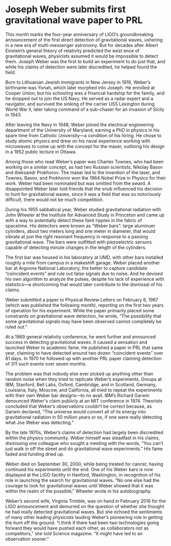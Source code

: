 # Joseph Weber submits first gravitational wave paper to PRL

This month marks the four-year anniversary of LIGO’s groundbreaking announcement of the first direct detection of gravitational waves, ushering in a new era of multi-messenger astronomy. But for decades after Albert Einstein’s general theory of relativity predicted the exist
ence of gravitational waves, physicists assumed it would be impossible to detect them. Joseph Weber was the first to build an experiment to do just that, and while his claims of detection were later discredited, he helped found the field.

Born to Lithuanian Jewish immigrants in New Jersey in 1919, Weber’s birthname was Yonah, which later morphed into Joseph. He enrolled at Cooper Union, but his schooling was a financial hardship for the family, and he dropped out to join the US Navy. He served as a radar expert and a navigator, and survived the sinking of the carrier USS Lexington during World War II, later taking command of a sub-chaser for an invasion of Sicily in 1943.

After leaving the Navy in 1948, Weber joined the electrical engineering department of the University of Maryland, earning a PhD in physics in his spare time from Catholic University—a condition of his hiring. He chose to study atomic physics and drew on his naval experience working with microwaves to come up with the concept for the maser, outlining his design in a 1952 public lecture in Ottawa.

Among those who read Weber’s paper was Charles Townes, who had been working on a similar concept, as had two Russian scientists, Nikolay Basov and Aleksandr Prokhorov. The maser led to the invention of the laser, and Townes, Basov, and Prokhorov won the 1964 Nobel Prize in Physics for their work. Weber had been nominated but was omitted from the award. A disappointed Weber later told friends that the snub influenced his decision to hunt for gravitational waves, since it was a field that was so notoriously difficult, there would not be much competition.

During his 1955 sabbatical year, Weber studied gravitational radiation with John Wheeler at the Institute for Advanced Study in Princeton and came up with a way to potentially detect these faint ripples in the fabric of spacetime. His detectors were known as “Weber bars”: large aluminum cylinders, about two meters long and one meter in diameter, that would vibrate at just the right resonant frequency in response to a passing gravitational wave. The bars were outfitted with piezoelectric sensors capable of detecting minute changes in the length of the cylinders.

The first bar was housed in his laboratory at UMD, with other bars installed roughly a mile from campus in a makeshift garage. Weber placed another bar at Argonne National Laboratory, the better to capture candidate “coincident events” and rule out false signals due to noise. And he devised his own algorithm to analyze the pulses, despite his lack of experience with statistics—a shortcoming that would later contribute to the dismissal of his claims.

Weber submitted a paper to Physical Review Letters on February 8, 1967 (which was published the following month), reporting on the first two years of operation for his experiment. While the paper primarily placed some constraints on gravitational wave detection, he wrote, “The possibility that some gravitational signals may have been observed cannot completely be ruled out.”

At a 1969 general relativity conference, he went further and announced success in detecting gravitational waves. It caused a sensation and launched Weber to academic fame. He published a paper in PRL that same year, claiming to have detected around two dozen “coincident events” over 81 days. In 1970 he followed up with another PRL paper claiming detection of 311 such events over seven months.

The problem was that nobody else ever picked up anything other than random noise when they tried to replicate Weber’s experiments. Groups at IBM, Stanford, Bell Labs, Oxford, Cambridge, and in Scotland, Germany, Louisiana, Italy, Moscow, and California, all tried to repeat the experiments with their own Weber bar designs—to no avail. IBM’s Richard Garwin denounced Weber's claim publicly at an MIT conference in 1974. Theorists concluded that Weber’s observations couldn’t be correct because, as Garwin declared, “The universe would convert all of its energy into gravitational radiation in 50 million years or so, if one were really detecting what Joe Weber was detecting.”

By the late 1970s, Weber’s claims of detection had largely been discredited within the physics community. Weber himself was steadfast in his claims, dismissing one colleague who sought a meeting with the words, “You can’t just walk in off the street and do gravitational wave experiments.” His fame faded and funding dried up.

Weber died on September 30, 2000, while being treated for cancer, having continued his experiments until the end. One of his Weber bars is now displayed at the LIGO facility in Hanford, Washington, in recognition of his role in launching the search for gravitational waves. “No one else had the courage to look for gravitational waves until Weber showed that it was within the realm of the possible,” Wheeler wrote in his autobiography.

Weber’s second wife, Virginia Trimble, was on hand in February 2016 for the LIGO announcement and demurred on the question of whether she thought he had really detected gravitational waves. But she echoed the sentiments of many other leading physicists lauding Weber’s pioneering role in getting the hunt off the ground. “I think if there had been two technologies going forward they would have pushed each other, as collaborators not as competitors,” she told Science magazine. “It might have led to an observation sooner."
